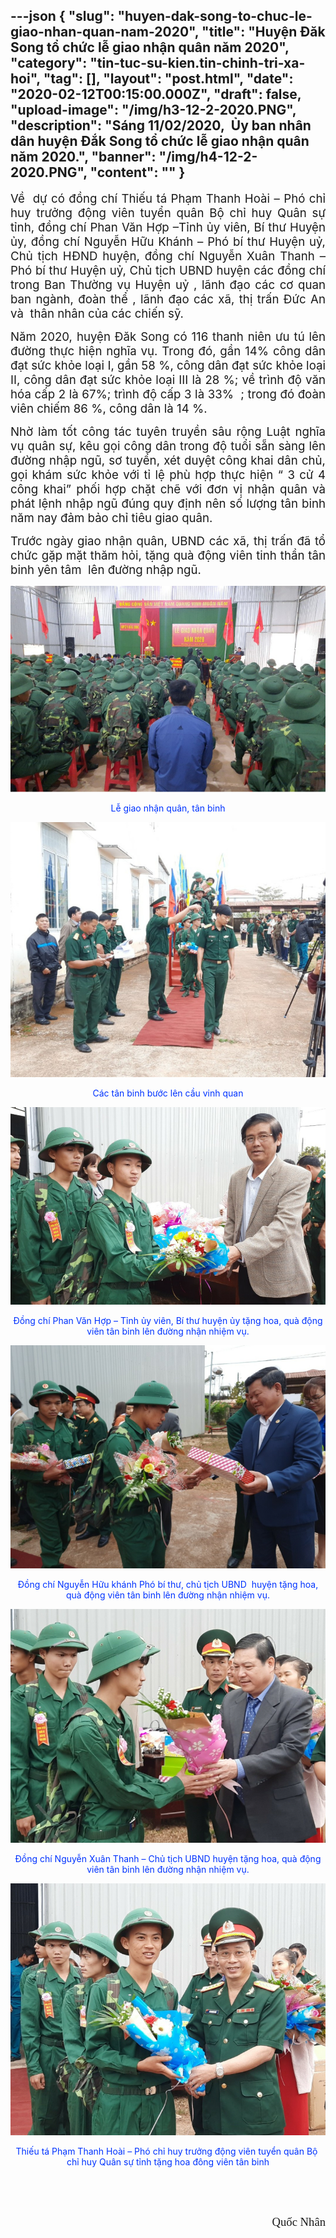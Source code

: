 ---json
{
    "slug": "huyen-dak-song-to-chuc-le-giao-nhan-quan-nam-2020",
    "title": "Huyện Đăk Song tổ chức lễ giao nhận quân năm 2020",
    "category": "tin-tuc-su-kien.tin-chinh-tri-xa-hoi",
    "tag": [],
    "layout": "post.html",
    "date": "2020-02-12T00:15:00.000Z",
    "draft": false,
    "upload-image": "/img/h3-12-2-2020.PNG",
    "description": "Sáng 11/02/2020,  Ủy ban nhân dân huyện Đắk Song tổ chức lễ giao nhận quân năm 2020.",
    "banner": "/img/h4-12-2-2020.PNG",
    "__content__": ""
}
---
<p style="text-align:justify"><span style="font-size:14.0pt">Về &nbsp;dự c&oacute; đồng ch&iacute; Thiếu t&aacute; Phạm Thanh Ho&agrave;i &ndash; Ph&oacute; chỉ huy trưởng động vi&ecirc;n tuyển qu&acirc;n Bộ chỉ huy Qu&acirc;n sự tỉnh, đồng ch&iacute; Phan Văn Hợp &ndash;Tỉnh ủy vi&ecirc;n, B&iacute; thư Huyện ủy, đồng ch&iacute; Nguyễn Hữu Kh&aacute;nh &ndash; Ph&oacute; b&iacute;&nbsp;thư Huyện uỷ, Chủ tịch HĐND huyện, đồng ch&iacute; Nguyễn Xu&acirc;n Thanh &ndash; Ph&oacute; b&iacute; thư Huyện uỷ, Chủ tịch UBND huyện c&aacute;c đồng ch&iacute; trong Ban Thường vụ Huyện uỷ , l&atilde;nh đạo c&aacute;c cơ quan ban ng&agrave;nh, đo&agrave;n thể&nbsp;, l&atilde;nh đạo c&aacute;c x&atilde;, thị trấn Đức An v&agrave; &nbsp;th&acirc;n nh&acirc;n của c&aacute;c chiến sỹ.</span></p>

<p style="text-align:justify"><span style="font-size:14.0pt">Năm 2020, huyện Đăk Song c&oacute; 116 thanh ni&ecirc;n ưu t&uacute; l&ecirc;n đường thực hiện nghĩa vụ. Trong đ&oacute;, gần 14% c&ocirc;ng d&acirc;n đạt sức khỏe loại I, gần 58 %, c&ocirc;ng d&acirc;n đạt sức khỏe loại II, c&ocirc;ng d&acirc;n đạt sức khỏe loại III l&agrave; 28 %; về tr&igrave;nh độ văn h&oacute;a cấp 2 l&agrave; 67%; tr&igrave;nh độ cấp 3 l&agrave; 33%&nbsp; ; trong đ&oacute; đo&agrave;n vi&ecirc;n chiếm 86 %, c&ocirc;ng d&acirc;n l&agrave; 14 %.</span></p>

<p style="text-align:justify"><span style="font-size:14.0pt">Nhờ l&agrave;m tốt c&ocirc;ng t&aacute;c tuy&ecirc;n truyền s&acirc;u rộng Luật nghĩa vụ qu&acirc;n sự, k&ecirc;u gọi c&ocirc;ng d&acirc;n trong độ tuổi sẵn s&agrave;ng l&ecirc;n đường nhập ngũ, sơ tuyển, x&eacute;t duyệt c&ocirc;ng khai d&acirc;n chủ, gọi kh&aacute;m sức khỏe với tỉ lệ ph&ugrave; hợp thực hiện &ldquo; 3 cử 4 c&ocirc;ng khai&rdquo; phối hợp chặt chẽ với đơn vị nhận qu&acirc;n&nbsp;v&agrave; ph&aacute;t lệnh nhập ngũ đ&uacute;ng quy định n&ecirc;n số lượng t&acirc;n binh năm nay đảm bảo chỉ ti&ecirc;u giao qu&acirc;n. </span></p>

<p style="text-align:justify"><span style="font-size:14.0pt">Trước ng&agrave;y giao nhận qu&acirc;n, UBND c&aacute;c x&atilde;, thị trấn đ&atilde; tổ chức gặp mặt thăm hỏi, tặng qu&agrave; động vi&ecirc;n tinh thần t&acirc;n binh y&ecirc;n t&acirc;m &nbsp;l&ecirc;n đường nhập ngũ.</span></p>

<p style="text-align:center"><img alt="" src="/img/h2-12-2-2020.PNG" /></p>

<p style="text-align:center"><span style="color:#0033ff">Lễ giao nhận qu&acirc;n, t&acirc;n binh</span></p>

<p style="text-align:center"><img alt="" src="/img/h3-12-2-2020.PNG" /></p>

<p style="text-align:center"><span style="color:#0033ff">C&aacute;c t&acirc;n binh bước l&ecirc;n cầu vinh quan</span></p>

<p style="text-align:center"><img alt="" src="/img/h6-12-2-2020.PNG" /></p>

<p style="text-align:center"><span style="color:#0033ff">Đồng ch&iacute; Phan Văn Hợp &ndash; Tỉnh ủy vi&ecirc;n, B&iacute; thư huyện ủy tặng hoa, qu&agrave; động vi&ecirc;n t&acirc;n binh l&ecirc;n đường nhận nhiệm vụ.</span></p>

<p style="text-align:center"><img alt="" src="/img/h9-12-2-2020.PNG" /></p>

<p style="text-align:center"><span style="color:#0033ff">Đồng ch&iacute; Nguyễn Hữu kh&aacute;nh Ph&oacute; b&iacute; thư, chủ tịch UBND&nbsp; huyện tặng hoa, qu&agrave; động vi&ecirc;n t&acirc;n binh l&ecirc;n đường nhận nhiệm vụ.</span></p>

<p style="text-align:center"><img alt="" src="/img/h7-12-2-2020.PNG" /></p>

<p style="text-align:center"><span style="color:#0033ff">Đồng ch&iacute;&nbsp;Nguyễn Xu&acirc;n Thanh &ndash; Chủ tịch UBND huyện tặng hoa, qu&agrave; động vi&ecirc;n t&acirc;n binh l&ecirc;n đường nhận nhiệm vụ.</span></p>

<p style="text-align:center"><img alt="" src="/img/h5-12-2-2020.PNG" /></p>

<p style="text-align:center"><span style="color:#0033ff">Thiếu t&aacute; Phạm Thanh Ho&agrave;i &ndash; Ph&oacute; chỉ huy trưởng động vi&ecirc;n tuyển qu&acirc;n Bộ&nbsp; chỉ huy Qu&acirc;n sự tỉnh tặng hoa đ&ocirc;ng vi&ecirc;n t&acirc;n binh</span></p>

<p style="text-align:justify">&nbsp;</p>

<p style="text-align:justify">&nbsp;</p>

<p style="text-align:right"><span style="font-size:14.0pt"><span style="font-family:&quot;Times New Roman&quot;,serif">Quốc Nh&acirc;n</span></span></p>
